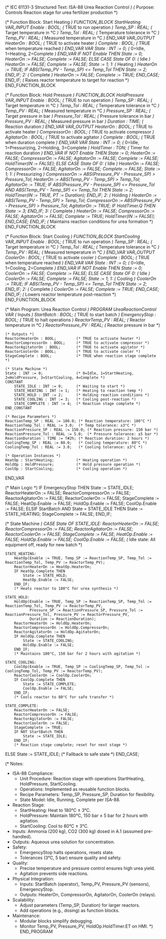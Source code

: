 (* IEC 61131-3 Structured Text: ISA-88 Urea Reaction Control *)
(* Purpose: Controls Reaction stage for urea fertilizer production *)

(* Function Block: Start Heating *)
FUNCTION_BLOCK StartHeating
VAR_INPUT
    Enable : BOOL;                  (* TRUE to run operation *)
    Temp_SP : REAL;                 (* Target temperature in °C *)
    Temp_Tol : REAL;                (* Temperature tolerance in °C *)
    Temp_PV : REAL;                 (* Measured temperature in °C *)
END_VAR
VAR_OUTPUT
    HeaterOn : BOOL;                (* TRUE to activate heater *)
    Complete : BOOL;                (* TRUE when temperature reached *)
END_VAR
VAR
    State : INT := 0;               (* 0=Idle, 1=Heating, 2=Complete *)
END_VAR
IF NOT Enable THEN
    State := 0;
    HeaterOn := FALSE;
    Complete := FALSE;
ELSE
    CASE State OF
        0: (* Idle *)
            HeaterOn := FALSE;
            Complete := FALSE;
            State := 1;
        1: (* Heating *)
            HeaterOn := TRUE;
            IF ABS(Temp_PV - Temp_SP) <= Temp_Tol THEN
                State := 2;
            END_IF;
        2: (* Complete *)
            HeaterOn := FALSE;
            Complete := TRUE;
    END_CASE;
END_IF;
(* Raises reactor temperature to target for reaction *)
END_FUNCTION_BLOCK

(* Function Block: Hold Pressure *)
FUNCTION_BLOCK HoldPressure
VAR_INPUT
    Enable : BOOL;                  (* TRUE to run operation *)
    Temp_SP : REAL;                 (* Target temperature in °C *)
    Temp_Tol : REAL;                (* Temperature tolerance in °C *)
    Temp_PV : REAL;                 (* Measured temperature in °C *)
    Pressure_SP : REAL;             (* Target pressure in bar *)
    Pressure_Tol : REAL;            (* Pressure tolerance in bar *)
    Pressure_PV : REAL;             (* Measured pressure in bar *)
    Duration : TIME;                (* Reaction duration *)
END_VAR
VAR_OUTPUT
    HeaterOn : BOOL;                (* TRUE to activate heater *)
    CompressorOn : BOOL;            (* TRUE to activate compressor *)
    AgitatorOn : BOOL;              (* TRUE to activate agitator *)
    Complete : BOOL;                (* TRUE when duration complete *)
END_VAR
VAR
    State : INT := 0;               (* 0=Idle, 1=Pressurizing, 2=Holding, 3=Complete *)
    HoldTimer : TON;                (* Timer for reaction duration *)
END_VAR
IF NOT Enable THEN
    State := 0;
    HeaterOn := FALSE;
    CompressorOn := FALSE;
    AgitatorOn := FALSE;
    Complete := FALSE;
    HoldTimer(IN := FALSE);
ELSE
    CASE State OF
        0: (* Idle *)
            HeaterOn := FALSE;
            CompressorOn := FALSE;
            AgitatorOn := FALSE;
            Complete := FALSE;
            State := 1;
        1: (* Pressurizing *)
            CompressorOn := ABS(Pressure_PV - Pressure_SP) > Pressure_Tol;
            HeaterOn := ABS(Temp_PV - Temp_SP) > Temp_Tol;
            AgitatorOn := TRUE;
            IF ABS(Pressure_PV - Pressure_SP) <= Pressure_Tol AND 
               ABS(Temp_PV - Temp_SP) <= Temp_Tol THEN
                State := 2;
                HoldTimer(IN := TRUE, PT := Duration);
            END_IF;
        2: (* Holding *)
            HeaterOn := ABS(Temp_PV - Temp_SP) > Temp_Tol;
            CompressorOn := ABS(Pressure_PV - Pressure_SP) > Pressure_Tol;
            AgitatorOn := TRUE;
            IF HoldTimer.Q THEN
                State := 3;
            END_IF;
        3: (* Complete *)
            HeaterOn := FALSE;
            CompressorOn := FALSE;
            AgitatorOn := FALSE;
            Complete := TRUE;
            HoldTimer(IN := FALSE);
    END_CASE;
END_IF;
(* Maintains reaction conditions for urea formation *)
END_FUNCTION_BLOCK

(* Function Block: Start Cooling *)
FUNCTION_BLOCK StartCooling
VAR_INPUT
    Enable : BOOL;                  (* TRUE to run operation *)
    Temp_SP : REAL;                 (* Target temperature in °C *)
    Temp_Tol : REAL;                (* Temperature tolerance in °C *)
    Temp_PV : REAL;                 (* Measured temperature in °C *)
END_VAR
VAR_OUTPUT
    CoolerOn : BOOL;                (* TRUE to activate cooler *)
    Complete : BOOL;                (* TRUE when temperature reached *)
END_VAR
VAR
    State : INT := 0;               (* 0=Idle, 1=Cooling, 2=Complete *)
END_VAR
IF NOT Enable THEN
    State := 0;
    CoolerOn := FALSE;
    Complete := FALSE;
ELSE
    CASE State OF
        0: (* Idle *)
            CoolerOn := FALSE;
            Complete := FALSE;
            State := 1;
        1: (* Cooling *)
            CoolerOn := TRUE;
            IF ABS(Temp_PV - Temp_SP) <= Temp_Tol THEN
                State := 2;
            END_IF;
        2: (* Complete *)
            CoolerOn := FALSE;
            Complete := TRUE;
    END_CASE;
END_IF;
(* Lowers reactor temperature post-reaction *)
END_FUNCTION_BLOCK

(* Main Program: Urea Reaction Control *)
PROGRAM UreaReactionControl
VAR
    (* Inputs *)
    StartBatch : BOOL;              (* TRUE to start batch *)
    EmergencyStop : BOOL;           (* TRUE to halt operations *)
    ReactorTemp_PV : REAL;          (* Reactor temperature in °C *)
    ReactorPressure_PV : REAL;      (* Reactor pressure in bar *)
    
    (* Outputs *)
    ReactorHeaterOn : BOOL;         (* TRUE to activate heater *)
    ReactorCompressorOn : BOOL;     (* TRUE to activate compressor *)
    ReactorAgitatorOn : BOOL;       (* TRUE to activate agitator *)
    ReactorCoolerOn : BOOL;         (* TRUE to activate cooler *)
    StageComplete : BOOL;           (* TRUE when reaction stage complete *)
    
    (* State Machine *)
    State : INT := 0;               (* 0=Idle, 1=StartHeating, 2=HoldPressure, 3=StartCooling, 4=Complete *)
    CONSTANT
        STATE_IDLE : INT := 0;      (* Waiting to start *)
        STATE_HEATING : INT := 1;   (* Heating to reaction temp *)
        STATE_HOLD : INT := 2;      (* Holding reaction conditions *)
        STATE_COOLING : INT := 3;   (* Cooling post-reaction *)
        STATE_COMPLETE : INT := 4;  (* Reaction stage complete *)
    END_CONSTANT
    
    (* Recipe Parameters *)
    ReactionTemp_SP : REAL := 180.0; (* Reaction temperature: 180°C *)
    ReactionTemp_Tol : REAL := 3.0;  (* Temp tolerance: ±3°C *)
    ReactionPressure_SP : REAL := 150.0; (* Reaction pressure: 150 bar *)
    ReactionPressure_Tol : REAL := 5.0;  (* Pressure tolerance: ±5 bar *)
    ReactionDuration : TIME := T#2h; (* Reaction duration: 2 hours *)
    CoolingTemp_SP : REAL := 80.0;   (* Cooling temperature: 80°C *)
    CoolingTemp_Tol : REAL := 3.0;   (* Cooling tolerance: ±3°C *)
    
    (* Operation Instances *)
    HeatOp : StartHeating;          (* Heating operation *)
    HoldOp : HoldPressure;          (* Hold pressure operation *)
    CoolOp : StartCooling;          (* Cooling operation *)
END_VAR

(* Main Logic *)
IF EmergencyStop THEN
    State := STATE_IDLE;
    ReactorHeaterOn := FALSE;
    ReactorCompressorOn := FALSE;
    ReactorAgitatorOn := FALSE;
    ReactorCoolerOn := FALSE;
    StageComplete := FALSE;
    HeatOp.Enable := FALSE;
    HoldOp.Enable := FALSE;
    CoolOp.Enable := FALSE;
ELSIF StartBatch AND State = STATE_IDLE THEN
    State := STATE_HEATING;
    StageComplete := FALSE;
END_IF;

(* State Machine *)
CASE State OF
    STATE_IDLE:
        ReactorHeaterOn := FALSE;
        ReactorCompressorOn := FALSE;
        ReactorAgitatorOn := FALSE;
        ReactorCoolerOn := FALSE;
        StageComplete := FALSE;
        HeatOp.Enable := FALSE;
        HoldOp.Enable := FALSE;
        CoolOp.Enable := FALSE;
        (* Idle state: All equipment off, ready for new batch *)

    STATE_HEATING:
        HeatOp(Enable := TRUE, Temp_SP := ReactionTemp_SP, Temp_Tol := ReactionTemp_Tol, Temp_PV := ReactorTemp_PV);
        ReactorHeaterOn := HeatOp.HeaterOn;
        IF HeatOp.Complete THEN
            State := STATE_HOLD;
            HeatOp.Enable := FALSE;
        END_IF;
        (* Heats reactor to 180°C for urea synthesis *)

    STATE_HOLD:
        HoldOp(Enable := TRUE, Temp_SP := ReactionTemp_SP, Temp_Tol := ReactionTemp_Tol, Temp_PV := ReactorTemp_PV, 
               Pressure_SP := ReactionPressure_SP, Pressure_Tol := ReactionPressure_Tol, Pressure_PV := ReactorPressure_PV, 
               Duration := ReactionDuration);
        ReactorHeaterOn := HoldOp.HeaterOn;
        ReactorCompressorOn := HoldOp.CompressorOn;
        ReactorAgitatorOn := HoldOp.AgitatorOn;
        IF HoldOp.Complete THEN
            State := STATE_COOLING;
            HoldOp.Enable := FALSE;
        END_IF;
        (* Maintains 180°C, 150 bar for 2 hours with agitation *)

    STATE_COOLING:
        CoolOp(Enable := TRUE, Temp_SP := CoolingTemp_SP, Temp_Tol := CoolingTemp_Tol, Temp_PV := ReactorTemp_PV);
        ReactorCoolerOn := CoolOp.CoolerOn;
        IF CoolOp.Complete THEN
            State := STATE_COMPLETE;
            CoolOp.Enable := FALSE;
        END_IF;
        (* Cools reactor to 80°C for safe transfer *)

    STATE_COMPLETE:
        ReactorHeaterOn := FALSE;
        ReactorCompressorOn := FALSE;
        ReactorAgitatorOn := FALSE;
        ReactorCoolerOn := FALSE;
        StageComplete := TRUE;
        IF NOT StartBatch THEN
            State := STATE_IDLE;
        END_IF;
        (* Reaction stage complete; reset for next stage *)

ELSE
    State := STATE_IDLE; (* Fallback to safe state *)
END_CASE;

(* Notes:
   - ISA-88 Compliance:
     - Unit Procedure: Reaction stage with operations StartHeating, HoldPressure, StartCooling.
     - Operations: Implemented as reusable function blocks.
     - Recipe Parameters: Temp_SP, Pressure_SP, Duration for flexibility.
     - State Model: Idle, Running, Complete per ISA-88.
   - Reaction Stage:
     - StartHeating: Heat to 180°C ± 3°C.
     - HoldPressure: Maintain 180°C, 150 bar ± 5 bar for 2 hours with agitation.
     - StartCooling: Cool to 80°C ± 3°C.
   - Inputs: Ammonia (200 kg), CO2 (300 kg) dosed in A.1 (assumed pre-handled).
   - Outputs: Aqueous urea solution for concentration.
   - Safety:
     - EmergencyStop halts operations, resets state.
     - Tolerances (3°C, 5 bar) ensure quality and safety.
   - Quality:
     - Precise temperature and pressure control ensures high urea yield.
     - Agitation prevents side reactions.
   - Physical Integration:
     - Inputs: StartBatch (operator), Temp_PV, Pressure_PV (sensors), EmergencyStop.
     - Outputs: HeaterOn, CompressorOn, AgitatorOn, CoolerOn (relays).
   - Scalability:
     - Adjust parameters (Temp_SP, Duration) for larger reactors.
     - Add operations (e.g., dosing) as function blocks.
   - Maintenance:
     - Modular blocks simplify debugging.
     - Monitor Temp_PV, Pressure_PV, HoldOp.HoldTimer.ET on HMI.
*)
END_PROGRAM
